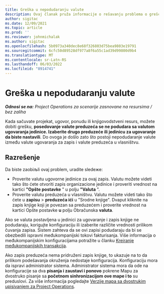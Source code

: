 ```yaml
---
title: Greška u nepodudaranju valute
description: Ovaj članak pruža informacije o rešavanju problema o grešci nepodudaranja valute do koje dolazi prilikom čuvanja određenih vrsta zapisa.
author: sigitac
ms.date: 12/09/2021
ms.topic: article
ms.prod: ''
ms.reviewer: johnmichalak
ms.author: sigitac
ms.openlocfilehash: 5b0973a340dec8e68f326803d75bea9803e19791
ms.sourcegitcommit: 6cfc50d89528df977a8f6a55c1ad39d99800d9b4
ms.translationtype: MT
ms.contentlocale: sr-Latn-RS
ms.lasthandoff: 06/03/2022
ms.locfileid: "8914741"
---
```

# <a name="currency-mismatch-error"></a>Greška u nepodudaranju valute 

_**Odnosi se na:** Project Operations za scenarije zasnovane na resursima / bez zaliha_

Kada sačuvate projekat, ugovor, ponudu ili knjigovodstveni resurs, možete dobiti grešku, **posedovanje valute preduzeća se ne podudara sa valutom ugovaranja jedinice. Izaberite drugo preduzeće ili jedinicu za ugovaranje da biste nastavili**. Do ovoga je došlo zato što postoji nepodudaranje valute između valute ugovaranja za zapis i valute preduzeća u vlasništvu.


## <a name="resolution"></a>Razrešenje

Da biste zaobiљli ovaj problem, uradite sledeжe:
- Proverite valutu ugovorne jedinice za ovaj zapis. Valutu možete videti tako što ćete otvoriti zapis organizacione jedinice i proveriti vrednost na kartici **"Opšte postavke** " u polju **"Valuta** ".
- Proverite valutu preduzeća u vlasništvu. Valutu možete videti tako što ćete u **zapisu** > **preduzeća ići** u "Srodne knjige". Dvaput kliknite na zapis knjige koji je povezan sa preduzećem i proverite vrednost na kartici Opšte postavke **u** polju Obračunska **valuta**.

Ako se valuta postavljena u jedinici za ugovaranje i zapis knjige ne podudaraju, korigujte konfiguraciju ili izaberite različite vrednosti prilikom čuvanja zapisa. Sistem zahteva da se ovi zapisi podudaraju da bi se obezbedili ispravni međukompanijski tokovi fakturisanja. Više informacija o međukompanijskim konfiguracijama potražite u članku [Kreiranje međukompanijskih transakcija](../../project-accounting/create-intercompany-transactions.md).

Ako zapis preduzeća nema pridruženi zapis knjige, to ukazuje na to da prilikom podešavanja okruženja nedostaje konfiguracija. Konfiguraciju mora da ispravi administrator sistema. Administrator sistema mora da ode na konfiguracije sa dva **pisanja i zaustavi i ponovo** pokrene Mapu za dvostruko pisanje sa **početnom sinhronizacijom ove mape i to** su preduslovi. Za više informacija pogledajte [Verzije mapa sa dvostrukim upisivanjem za Project Operations](../../environment/resource-dual-write-maps.md).

